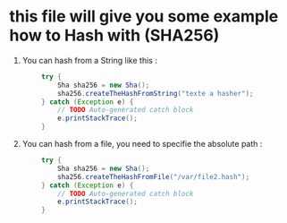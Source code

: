# this file will give you some example how to Hash with (SHA256)


1. You can hash from a String like this : 
```java
		try {
			Sha sha256 = new Sha();
			sha256.createTheHashFromString("texte a hasher");
		} catch (Exception e) {
			// TODO Auto-generated catch block
			e.printStackTrace();
		}
```

2. You can hash from a file, you need to specifie the absolute path : 

```java
		try {
			Sha sha256 = new Sha();
			sha256.createTheHashFromFile("/var/file2.hash");
		} catch (Exception e) {
			// TODO Auto-generated catch block
			e.printStackTrace();
		}
```

